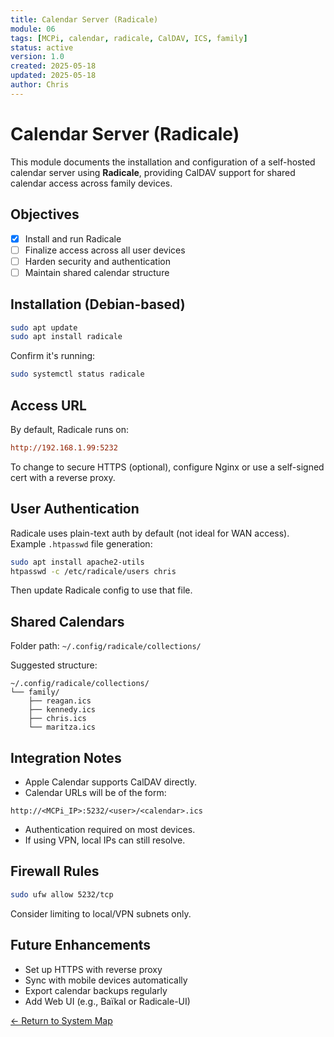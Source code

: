 ```yaml
---
title: Calendar Server (Radicale)
module: 06
tags: [MCPi, calendar, radicale, CalDAV, ICS, family]
status: active
version: 1.0
created: 2025-05-18
updated: 2025-05-18
author: Chris
---
```


# Calendar Server (Radicale)

This module documents the installation and configuration of a self-hosted calendar server using **Radicale**, providing CalDAV support for shared calendar access across family devices.

## Objectives

- [x] Install and run Radicale
- [ ] Finalize access across all user devices
- [ ] Harden security and authentication
- [ ] Maintain shared calendar structure

## Installation (Debian-based)

```bash
sudo apt update
sudo apt install radicale
```

Confirm it's running:
```bash
sudo systemctl status radicale
```

## Access URL

By default, Radicale runs on:
```ini
http://192.168.1.99:5232
```

To change to secure HTTPS (optional), configure Nginx or use a self-signed cert with a reverse proxy.

## User Authentication

Radicale uses plain-text auth by default (not ideal for WAN access).
Example `.htpasswd` file generation:
```bash
sudo apt install apache2-utils
htpasswd -c /etc/radicale/users chris
```

Then update Radicale config to use that file.

## Shared Calendars

Folder path: `~/.config/radicale/collections/`

Suggested structure:
```text
~/.config/radicale/collections/
└── family/
    ├── reagan.ics
    ├── kennedy.ics
    ├── chris.ics
    └── maritza.ics
```

## Integration Notes

- Apple Calendar supports CalDAV directly.
- Calendar URLs will be of the form:
```text
http://<MCPi_IP>:5232/<user>/<calendar>.ics
```

- Authentication required on most devices.
- If using VPN, local IPs can still resolve.

## Firewall Rules

```bash
sudo ufw allow 5232/tcp
```

Consider limiting to local/VPN subnets only.

## Future Enhancements

- Set up HTTPS with reverse proxy
- Sync with mobile devices automatically
- Export calendar backups regularly
- Add Web UI (e.g., Baïkal or Radicale-UI)

[← Return to System Map](../MCPi_systemMap.md)

